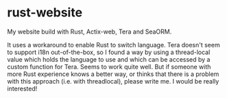 # rust-website

My website build with Rust, Actix-web, Tera and SeaORM.

It uses a workaround to enable Rust to switch language.
Tera doesn't seem to support i18n out-of-the-box, so I found a way by using a thread-local value which holds the language to use and which can be accessed by a custom function for Tera.
Seems to work quite well.
But if someone with more Rust experience knows a better way, or thinks that there is a problem with this approach (i.e. with threadlocal), please write me.
I would be really interested!